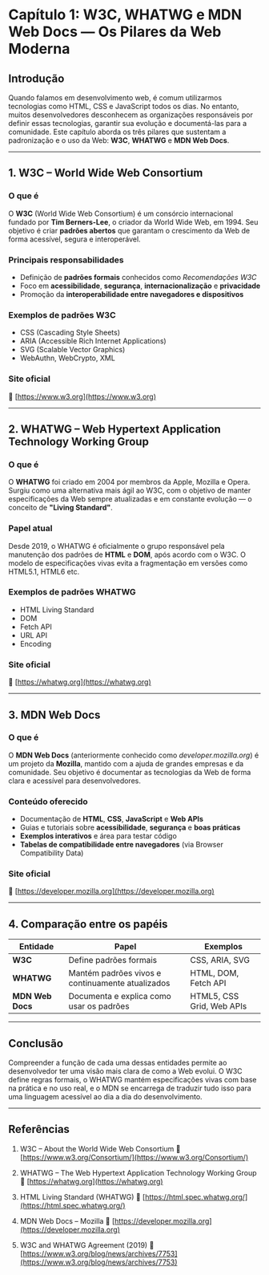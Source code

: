 # Capítulo 1: W3C, WHATWG e MDN Web Docs — Os Pilares da Web Moderna

## Introdução

Quando falamos em desenvolvimento web, é comum utilizarmos tecnologias como HTML, CSS e JavaScript todos os dias. No entanto, muitos desenvolvedores desconhecem as organizações responsáveis por definir essas tecnologias, garantir sua evolução e documentá-las para a comunidade. Este capítulo aborda os três pilares que sustentam a padronização e o uso da Web: **W3C**, **WHATWG** e **MDN Web Docs**.

---

## 1. W3C – World Wide Web Consortium

### O que é

O **W3C** (World Wide Web Consortium) é um consórcio internacional fundado por **Tim Berners-Lee**, o criador da World Wide Web, em 1994. Seu objetivo é criar **padrões abertos** que garantam o crescimento da Web de forma acessível, segura e interoperável.

### Principais responsabilidades

* Definição de **padrões formais** conhecidos como *Recomendações W3C*
* Foco em **acessibilidade**, **segurança**, **internacionalização** e **privacidade**
* Promoção da **interoperabilidade entre navegadores e dispositivos**

### Exemplos de padrões W3C

* CSS (Cascading Style Sheets)
* ARIA (Accessible Rich Internet Applications)
* SVG (Scalable Vector Graphics)
* WebAuthn, WebCrypto, XML

### Site oficial

🔗 [https://www.w3.org](https://www.w3.org)

---

## 2. WHATWG – Web Hypertext Application Technology Working Group

### O que é

O **WHATWG** foi criado em 2004 por membros da Apple, Mozilla e Opera. Surgiu como uma alternativa mais ágil ao W3C, com o objetivo de manter especificações da Web sempre atualizadas e em constante evolução — o conceito de **"Living Standard"**.

### Papel atual

Desde 2019, o WHATWG é oficialmente o grupo responsável pela manutenção dos padrões de **HTML** e **DOM**, após acordo com o W3C. O modelo de especificações vivas evita a fragmentação em versões como HTML5.1, HTML6 etc.

### Exemplos de padrões WHATWG

* HTML Living Standard
* DOM
* Fetch API
* URL API
* Encoding

### Site oficial

🔗 [https://whatwg.org](https://whatwg.org)

---

## 3. MDN Web Docs

### O que é

O **MDN Web Docs** (anteriormente conhecido como *developer.mozilla.org*) é um projeto da **Mozilla**, mantido com a ajuda de grandes empresas e da comunidade. Seu objetivo é documentar as tecnologias da Web de forma clara e acessível para desenvolvedores.

### Conteúdo oferecido

* Documentação de **HTML**, **CSS**, **JavaScript** e **Web APIs**
* Guias e tutoriais sobre **acessibilidade**, **segurança** e **boas práticas**
* **Exemplos interativos** e área para testar código
* **Tabelas de compatibilidade entre navegadores** (via Browser Compatibility Data)

### Site oficial

🔗 [https://developer.mozilla.org](https://developer.mozilla.org)

---

## 4. Comparação entre os papéis

| Entidade         | Papel                                            | Exemplos                  |
| ---------------- | ------------------------------------------------ | ------------------------- |
| **W3C**          | Define padrões formais                           | CSS, ARIA, SVG            |
| **WHATWG**       | Mantém padrões vivos e continuamente atualizados | HTML, DOM, Fetch API      |
| **MDN Web Docs** | Documenta e explica como usar os padrões         | HTML5, CSS Grid, Web APIs |

---

## Conclusão

Compreender a função de cada uma dessas entidades permite ao desenvolvedor ter uma visão mais clara de como a Web evolui. O W3C define regras formais, o WHATWG mantém especificações vivas com base na prática e no uso real, e o MDN se encarrega de traduzir tudo isso para uma linguagem acessível ao dia a dia do desenvolvimento.

---

## Referências

1. W3C – About the World Wide Web Consortium
   🔗 [https://www.w3.org/Consortium/](https://www.w3.org/Consortium/)

2. WHATWG – The Web Hypertext Application Technology Working Group
   🔗 [https://whatwg.org](https://whatwg.org)

3. HTML Living Standard (WHATWG)
   🔗 [https://html.spec.whatwg.org/](https://html.spec.whatwg.org/)

4. MDN Web Docs – Mozilla
   🔗 [https://developer.mozilla.org](https://developer.mozilla.org)

5. W3C and WHATWG Agreement (2019)
   🔗 [https://www.w3.org/blog/news/archives/7753](https://www.w3.org/blog/news/archives/7753)
